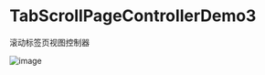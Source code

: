# TabScrollPageControllerDemo3

滚动标签页视图控制器

 ![image](https://github.com/ButBueatiful/dotvim/raw/master/screenshots/vim-screenshot.jpg)
